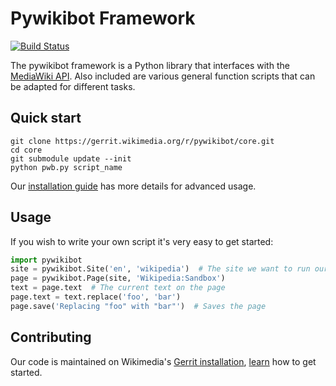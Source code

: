 # Pywikibot Framework

[![Build Status](https://secure.travis-ci.org/wikimedia/pywikibot-core.png?branch=master)](http://travis-ci.org/wikimedia/pywikibot-core)

The pywikibot framework is a Python library that interfaces with the [MediaWiki API](https://www.mediawiki.org/wiki/API).
Also included are various general function scripts that can be adapted for different tasks.

## Quick start
```
git clone https://gerrit.wikimedia.org/r/pywikibot/core.git
cd core
git submodule update --init
python pwb.py script_name
```

Our [installation guide](https://www.mediawiki.org/wiki/Manual:Pywikipediabot/Installation) has more details for advanced usage.

## Usage

If you wish to write your own script it's very easy to get started:

```python
import pywikibot
site = pywikibot.Site('en', 'wikipedia')  # The site we want to run our bot on
page = pywikibot.Page(site, 'Wikipedia:Sandbox')
text = page.text  # The current text on the page
page.text = text.replace('foo', 'bar')
page.save('Replacing "foo" with "bar"')  # Saves the page
```

## Contributing

Our code is maintained on Wikimedia's [Gerrit installation](https://gerrit.wikimedia.org/), [learn](https://www.mediawiki.org/wiki/Developer_access) how to get started.

